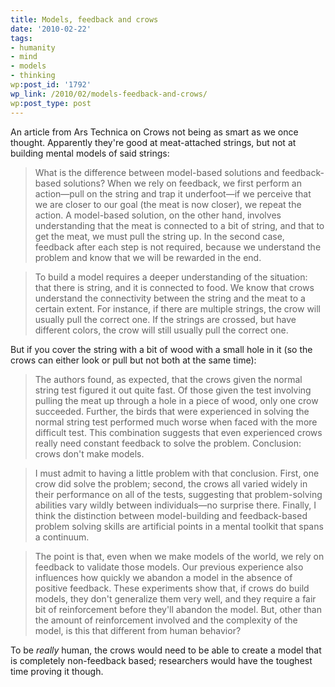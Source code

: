 ```yaml
---
title: Models, feedback and crows
date: '2010-02-22'
tags:
- humanity
- mind
- models
- thinking
wp:post_id: '1792'
wp_link: /2010/02/models-feedback-and-crows/
wp:post_type: post
---
```


An article from Ars Technica on Crows not being as smart as we once thought. Apparently they're good at meat-attached strings, but not at building mental models of said strings:

> What is the difference between model-based solutions and feedback-based solutions? When we rely on feedback, we first perform an action—pull on the string and trap it underfoot—if we perceive that we are closer to our goal (the meat is now closer), we repeat the action. A model-based solution, on the other hand, involves understanding that the meat is connected to a bit of string, and that to get the meat, we must pull the string up. In the second case, feedback after each step is not required, because we understand the problem and know that we will be rewarded in the end.

>

> To build a model requires a deeper understanding of the situation: that there is string, and it is connected to food. We know that crows understand the connectivity between the string and the meat to a certain extent. For instance, if there are multiple strings, the crow will usually pull the correct one. If the strings are crossed, but have different colors, the crow will still usually pull the correct one.

But if you cover the string with a bit of wood with a small hole in it (so the crows can either look or pull but not both at the same time):

> The authors found, as expected, that the crows given the normal string test figured it out quite fast. Of those given the test involving pulling the meat up through a hole in a piece of wood, only one crow succeeded. Further, the birds that were experienced in solving the normal string test performed much worse when faced with the more difficult test. This combination suggests that even experienced crows really need constant feedback to solve the problem. Conclusion: crows don't make models.

>

> I must admit to having a little problem with that conclusion. First, one crow did solve the problem; second, the crows all varied widely in their performance on all of the tests, suggesting that problem-solving abilities vary wildly between individuals—no surprise there. Finally, I think the distinction between model-building and feedback-based problem solving skills are artificial points in a mental toolkit that spans a continuum.

>

> The point is that, even when we make models of the world, we rely on feedback to validate those models. Our previous experience also influences how quickly we abandon a model in the absence of positive feedback. These experiments show that, if crows do build models, they don't generalize them very well, and they require a fair bit of reinforcement before they'll abandon the model. But, other than the amount of reinforcement involved and the complexity of the model, is this that different from human behavior?

To be _really_ human, the crows would need to be able to create a model that is completely non-feedback based; researchers would have the toughest time proving it though.
